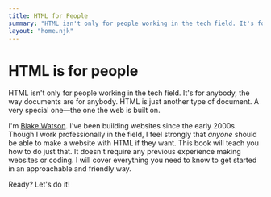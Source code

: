 ```yaml
---
title: HTML for People
summary: "HTML isn't only for people working in the tech field. It's for everyone. Learn how to make a website from scratch in this beginner friendly web book."
layout: "home.njk"
---
```


# HTML is for people

HTML isn't only for people working in the tech field. It's for anybody, the way documents are for anybody. HTML is just another type of document. A very special one—the one the web is built on.

I'm [Blake Watson](https://blakewatson.com/). I've been building websites since the early 2000s. Though I work professionally in the field, I feel strongly that *anyone* should be able to make a website with HTML if they want. This book will teach you how to do just that. It doesn't require any previous experience making websites or coding. I will cover everything you need to know to get started in an approachable and friendly way.

Ready? Let's do it!